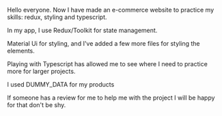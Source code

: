 Hello everyone. Now I have made an e-commerce website to practice my skills: redux, styling and typescript. 

In my app, I use Redux/Toolkit for state management.

Material Ui for styling, and I've added a few more files for styling the elements.

Playing with Typescript has allowed me to see where I need to practice more for larger projects.

I used DUMMY_DATA for my products 

If someone has a review for me to help me with the project I will be happy for that don't be shy. 
